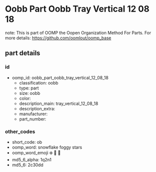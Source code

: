 # Oobb Part Oobb Tray Vertical 12 08 18  

note: This is part of OOMP the Oopen Organization Method For Parts. For more details: https://github.com/oomlout/oomp_base

##  part details





### id
* oomp_id: oobb_part_oobb_tray_vertical_12_08_18
  * classification: oobb
  * type: part
  * size: oobb
  * color: 
  * description_main: tray_vertical_12_08_18
  * description_extra: 
  * manufacturer: 
  * part_number: 

### other_codes
* short_code: ob
* oomp_word: snowflake foggy stars
* oomp_word_emoji :snowflake: :foggy: :stars:
* md5_6_alpha: 1q2n1
* md5_6: 2c30dd